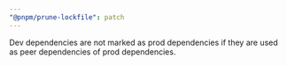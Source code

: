 ```yaml
---
"@pnpm/prune-lockfile": patch
---
```


Dev dependencies are not marked as prod dependencies if they are used as peer dependencies of prod dependencies.
